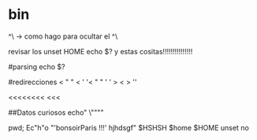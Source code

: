 # bin
^\ -> como hago para ocultar el ^\

revisar los 
unset HOME
echo $? y estas cositas!!!!!!!!!!!!!!!

#parsing
echo \$?

#redirecciones
< \" \" < ' '<
\" \" ' ' > < > ''
>>>
<<<<<<<<
<<<
>>>


##Datos curiosos
echo"                				\\""\""

pwd; Ec"h"o "'bonsoirParis !!!' hjhdsgf" $HSHSH $home $HOME
unset					no

